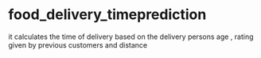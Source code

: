 # food_delivery_timeprediction
it calculates the time of delivery based on the delivery persons age , rating given by previous customers and distance
